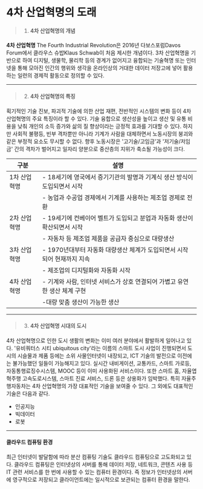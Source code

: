 # 4차 산업혁명의 도래

> 01. #### 4차 산업혁명의 개념
<strong> 4차 산업혁명 </strong> The Fourth Industrial Revolution은 2016년 다보스포럼Davos Forum에서 클라우스 슈밥Klaus Schwab이 처음 제시한 개념이다.
3차 산업혁명을 기반으로 하여 디지털, 생물학, 물리학 등의 경계가 없어지고 융합되는 기술혁명 또는 인터넷을 통해 모아진 인간의 행위와 생각을 온라인상의 거대한 데이터 저장고에 넣어 활용하는 일련의 경제적 활동으로 정의할 수 있다.

***

> 02. #### 4차 산업혁명의 특징
획기적인 기술 진보, 파괴적 기술에 의한 산업 재편, 전반적인 시스템의 변화 등이 4차 산업혁명의 주요 특징이라 할 수 있다.
기술 융합으로 생산성을 높이고 생산 및 유통 비용을 낮춰 개인의 소득 증가와 삶의 질 향상이라는 긍정적 효과를 기대할 수 있다.
하지만 사회적 불평등, 빈부 격차뿐만 아니라 기계가 사람을 대체하면서 노동시장의 붕괴와 같은 부정적 요소도 무시할 수 없다.
향후 노동시장은 '고기술/고임금'과 '저기술/저임금' 간의 격차가 벌어지고 일자리 양분으로 중산층의 지위가 축소될 가능성이 크다.

| 구분 | 설명 |
| ------ | ----------- |
| 1차 산업혁명 | - 18세기에 영국에서 증기기관의 발명과 기계식 생산 방식이 도입되면서 시작  |
|| - 농업과 수공업 경제에서 기계를 사용하는 제조업 경제로 전환 |
| 2차 산업혁명 | - 19세기에 컨베이어 벨트가 도입되고 분업과 자동화 생산이 확산되면서 시작 |
|| - 자동차 등 제조업 제품을 공급자 중심으로 대량생산 |
| 3차 산업혁명 | - 1970년대부터 자동화 대량생산 체계가 도입되면서 시작되어 현재까지 지속 |
|| - 제조업의 디지털화와 자동화 시작 |
| 4차 산업혁명 | - 기계와 사람, 인터넷 서비스가 상호 연결되어 가볍고 유연한 생산 체계 구현 |
|| -대량 맞춤 생산이 가능한 생산  |

***

> 03. #### 4차 산업혁명 시대의 도시
4차 산업혁명으로 인한 도시 생활의 변화는 이미 여러 분야에서 활발하게 일어나고 있다.
'유비쿼터스 시티 ubiquitous city'라는 이름의 스마트 도시 사업이 진행되면서 도시의 시슬물과 제품 등에는 소위 사물인터넷이 내장되고, ICT 기술의 발전으로 이전에는 불가능했던 일들이 가능해지고 있다.
실시간 내비게이션, 교통카드, 스마트 가로등, 자동통행료징수시스템, MOOC 등이 이미 사용화된 서비스이다. 또한 스마트 홈, 자율엽혁주행 고속도로시스템, 스마트 진료 서비스, 드론 등은 상용화가 임박했다.
특히 자율주행자동차는 4차 산업혁명의 가장 대표적인 기술을 보여줄 수 있다.
그 외에도 대표적인 기술은 다음과 같다.
 - 인공지능
 - 빅데이터
 - 로봇 

***

#### 클라우드 컴퓨팅 환경
최근 인터넷이 발달함에 따라 분산 컴퓨팅 기술도 클라우드 컴퓨팅으로 고도화되고 있다.
클라우드 컴퓨팅은 인터넷상의 서버를 통해 데이터 저장, 네트워크, 콘텐츠 사용 등 IT 관련 서비스를 한 번에 사용할 수 있는 컴퓨터 환경이다.
즉 정보가 인터넷상의 서버에 영구적으로 저장되고 클라이언트에는 일시적으로 보관되는 컴퓨터 환경을 말한다.

